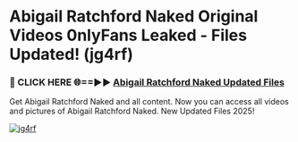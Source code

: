 # Abigail Ratchford Naked Original Videos 0nlyFans Leaked - Files Updated! (jg4rf)

<h3>🔴 CLICK HERE 🌐==►► <a href="https://tinyurl.com/yckcrads" rel="nofollow">Abigail Ratchford Naked Updated Files</a></h3>

Get Abigail Ratchford Naked and all content. Now you can access all videos and pictures of Abigail Ratchford Naked. New Updated Files 2025!

[![jg4rf](https://i.imgur.com/hpKpOFt.gif)](https://tinyurl.com/yckcrads)
